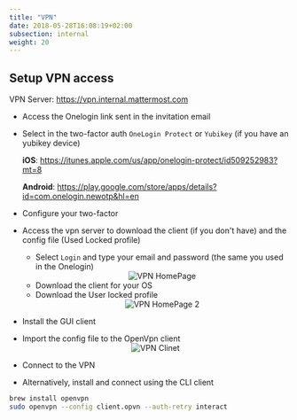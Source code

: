 ```yaml
---
title: "VPN"
date: 2018-05-28T16:08:19+02:00
subsection: internal
weight: 20
---
```


## Setup VPN access

VPN Server: https://vpn.internal.mattermost.com

* Access the Onelogin link sent in the invitation email

* Select in the two-factor auth `OneLogin Protect` or `Yubikey` (if you have an yubikey device)

    **iOS**: https://itunes.apple.com/us/app/onelogin-protect/id509252983?mt=8

    **Android**: https://play.google.com/store/apps/details?id=com.onelogin.newotp&hl=en

* Configure your two-factor

* Access the vpn server to download the client (if you don't have) and the config file (Used Locked profile)
    - Select `Login` and type your email and password (the same you used in the Onelogin)
    <span style="display:block;text-align:center">![VPN HomePage](/img/vpn_1.png)</span>
    - Download the client for your OS
    - Download the User locked profile
    <span style="display:block;text-align:center">![VPN HomePage 2](/img/vpn_2.png)</span>

* Install the GUI client

* Import the config file to the OpenVpn client
<span style="display:block;text-align:center">![VPN Clinet](/img/vpn_3.png)</span>

* Connect to the VPN

* Alternatively, install and connect using the CLI client

```bash
brew install openvpn
sudo openvpn --config client.opvn --auth-retry interact
```
